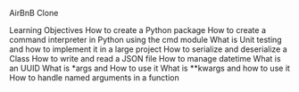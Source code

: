 AirBnB Clone

Learning Objectives
How to create a Python package
How to create a command interpreter in Python using the cmd module
What is Unit testing and how to implement it in a large project
How to serialize and deserialize a Class
How to write and read a JSON file
How to manage datetime What is an UUID What is *args and
How to use it What is **kwargs and how to use it
How to handle named arguments in a function
